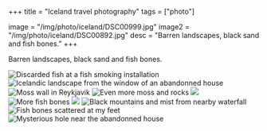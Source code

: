 +++
title = "Iceland travel photography"
tags = ["photo"]

image = "/img/photo/iceland/DSC00999.jpg"
image2 = "/img/photo/iceland/DSC00892.jpg"
desc = "Barren landscapes, black sand and fish bones."
+++

Barren landscapes, black sand and fish bones.

![Discarded fish at a fish smoking installation](/img/photo/iceland/DSC00999.jpg "Discarded fish at a fish smoking installation")
![Icelandic landscape from the window of an abandonned house](/img/photo/iceland/DSC01024.jpg "Icelandic landscape from the window of an abandonned house")
![Moss wall in Reykjavik](/img/photo/iceland/DSC00336.jpg "Moss wall in Reykjavik")
![Even more moss and rocks](/img/photo/iceland/DSC00710.jpg "Even more moss and rocks")
![](/img/photo/iceland/DSC00373.jpg)
![More fish bones](/img/photo/iceland/DSC00984.jpg "More fish bones")
![](/img/photo/iceland/DSC00378.jpg)
![Black mountains and mist from nearby waterfall](/img/photo/iceland/DSC00892.jpg "Black mountains and mist from nearby waterfall")
![Fish bones scattered at my feet](/img/photo/iceland/DSC00991.jpg "Fish bones scattered at my feet")
![Mysterious hole near the abandonned house](/img/photo/iceland/DSC01041.jpg "Mysterious hole near the abandonned house")
